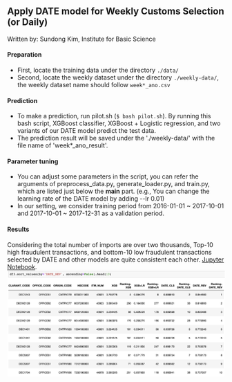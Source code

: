 ## Apply DATE model for Weekly Customs Selection (or Daily)
Written by: Sundong Kim, Institute for Basic Science

#### Preparation
* First, locate the training data under the directory `./data/`
* Second, locate the weekly dataset under the directory `./weekly-data/`, the weekly dataset name should follow `week*_ano.csv`

#### Prediction
* To make a prediction, run pilot.sh (`$ bash pilot.sh`). By running this bash script, XGBoost classifier, XGBoost + Logistic regression, and two variants of our DATE model predict the test data.
* The prediction result will be saved under the './weekly-data/' with the file name of 'week*_ano_result'.

#### Parameter tuning
* You can adjust some parameters in the script, you can refer the arguments of preprocess_data.py, generate_loader.py, and train.py, which are listed just below the __main__ part. (e.g., You can change the learning rate of the DATE model by adding --lr 0.01)
* In our setting, we consider training period from 2016-01-01 ~ 2017-10-01 and 2017-10-01 ~ 2017-12-31 as a validation period.

#### Results 
Considering the total number of imports are over two thousands, Top-10 high fraudulent transactions, and bottom-10 low fraudulent transactions selected by DATE and other models are quite consistent each other. [Jupyter Notebook](./weekly-custom-selection-results.ipynb).
![See this figure](./DATE-customs-selection.png)